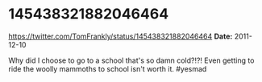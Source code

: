 # 145438321882046464
https://twitter.com/TomFrankly/status/145438321882046464
**Date:** 2011-12-10

Why did I choose to go to a school that's so damn cold?!?! Even getting to ride the woolly mammoths to school isn't worth it. #yesmad

